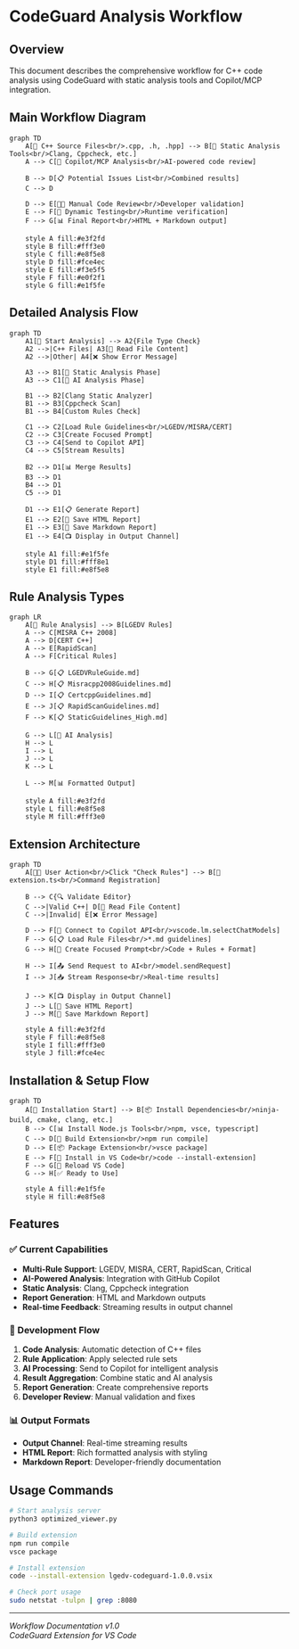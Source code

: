 # CodeGuard Analysis Workflow

## Overview
This document describes the comprehensive workflow for C++ code analysis using CodeGuard with static analysis tools and Copilot/MCP integration.

## Main Workflow Diagram

```mermaid
graph TD
    A[📁 C++ Source Files<br/>.cpp, .h, .hpp] --> B[🔧 Static Analysis Tools<br/>Clang, Cppcheck, etc.]
    A --> C[🤖 Copilot/MCP Analysis<br/>AI-powered code review]
    
    B --> D[📋 Potential Issues List<br/>Combined results]
    C --> D
    
    D --> E[👨‍💻 Manual Code Review<br/>Developer validation]
    E --> F[🧪 Dynamic Testing<br/>Runtime verification]
    F --> G[📊 Final Report<br/>HTML + Markdown output]
    
    style A fill:#e3f2fd
    style B fill:#fff3e0
    style C fill:#e8f5e8
    style D fill:#fce4ec
    style E fill:#f3e5f5
    style F fill:#e0f2f1
    style G fill:#e1f5fe
```

## Detailed Analysis Flow

```mermaid
graph TD
    A1[🎯 Start Analysis] --> A2{File Type Check}
    A2 -->|C++ Files| A3[📖 Read File Content]
    A2 -->|Other| A4[❌ Show Error Message]
    
    A3 --> B1[🔧 Static Analysis Phase]
    A3 --> C1[🤖 AI Analysis Phase]
    
    B1 --> B2[Clang Static Analyzer]
    B1 --> B3[Cppcheck Scan]
    B1 --> B4[Custom Rules Check]
    
    C1 --> C2[Load Rule Guidelines<br/>LGEDV/MISRA/CERT]
    C2 --> C3[Create Focused Prompt]
    C3 --> C4[Send to Copilot API]
    C4 --> C5[Stream Results]
    
    B2 --> D1[📊 Merge Results]
    B3 --> D1
    B4 --> D1
    C5 --> D1
    
    D1 --> E1[📋 Generate Report]
    E1 --> E2[💾 Save HTML Report]
    E1 --> E3[💾 Save Markdown Report]
    E1 --> E4[📺 Display in Output Channel]
    
    style A1 fill:#e1f5fe
    style D1 fill:#fff8e1
    style E1 fill:#e8f5e8
```

## Rule Analysis Types

```mermaid
graph LR
    A[🎯 Rule Analysis] --> B[LGEDV Rules]
    A --> C[MISRA C++ 2008]
    A --> D[CERT C++]
    A --> E[RapidScan]
    A --> F[Critical Rules]
    
    B --> G[📋 LGEDVRuleGuide.md]
    C --> H[📋 Misracpp2008Guidelines.md]
    D --> I[📋 CertcppGuidelines.md]
    E --> J[📋 RapidScanGuidelines.md]
    F --> K[📋 StaticGuidelines_High.md]
    
    G --> L[🤖 AI Analysis]
    H --> L
    I --> L
    J --> L
    K --> L
    
    L --> M[📊 Formatted Output]
    
    style A fill:#e3f2fd
    style L fill:#e8f5e8
    style M fill:#fff3e0
```

## Extension Architecture

```mermaid
graph TD
    A[👨‍💻 User Action<br/>Click "Check Rules"] --> B[📝 extension.ts<br/>Command Registration]
    
    B --> C{🔍 Validate Editor}
    C -->|Valid C++| D[📖 Read File Content]
    C -->|Invalid| E[❌ Error Message]
    
    D --> F[🤖 Connect to Copilot API<br/>vscode.lm.selectChatModels]
    F --> G[📋 Load Rule Files<br/>*.md guidelines]
    G --> H[🔧 Create Focused Prompt<br/>Code + Rules + Format]
    
    H --> I[📤 Send Request to AI<br/>model.sendRequest]
    I --> J[📥 Stream Response<br/>Real-time results]
    
    J --> K[📺 Display in Output Channel]
    J --> L[💾 Save HTML Report]
    J --> M[💾 Save Markdown Report]
    
    style A fill:#e3f2fd
    style F fill:#e8f5e8
    style I fill:#fff3e0
    style J fill:#fce4ec
```

## Installation & Setup Flow

```mermaid
graph TD
    A[🚀 Installation Start] --> B[📦 Install Dependencies<br/>ninja-build, cmake, clang, etc.]
    B --> C[📊 Install Node.js Tools<br/>npm, vsce, typescript]
    C --> D[🔧 Build Extension<br/>npm run compile]
    D --> E[📦 Package Extension<br/>vsce package]
    E --> F[🔌 Install in VS Code<br/>code --install-extension]
    F --> G[🔄 Reload VS Code]
    G --> H[✅ Ready to Use]
    
    style A fill:#e1f5fe
    style H fill:#e8f5e8
```

## Features

### ✅ Current Capabilities
- **Multi-Rule Support**: LGEDV, MISRA, CERT, RapidScan, Critical
- **AI-Powered Analysis**: Integration with GitHub Copilot
- **Static Analysis**: Clang, Cppcheck integration
- **Report Generation**: HTML and Markdown outputs
- **Real-time Feedback**: Streaming results in output channel

### 🔄 Development Flow
1. **Code Analysis**: Automatic detection of C++ files
2. **Rule Application**: Apply selected rule sets
3. **AI Processing**: Send to Copilot for intelligent analysis
4. **Result Aggregation**: Combine static and AI analysis
5. **Report Generation**: Create comprehensive reports
6. **Developer Review**: Manual validation and fixes

### 📊 Output Formats
- **Output Channel**: Real-time streaming results
- **HTML Report**: Rich formatted analysis with styling
- **Markdown Report**: Developer-friendly documentation

## Usage Commands

```bash
# Start analysis server
python3 optimized_viewer.py

# Build extension
npm run compile
vsce package

# Install extension
code --install-extension lgedv-codeguard-1.0.0.vsix

# Check port usage
sudo netstat -tulpn | grep :8080
```

---

*Workflow Documentation v1.0*  
*CodeGuard Extension for VS Code*
